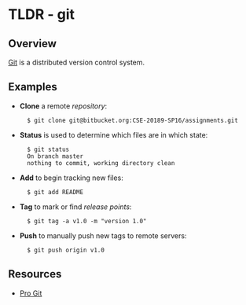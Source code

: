 TLDR - git
==========

Overview
--------

[Git] is a distributed version control system.

Examples
--------

- **Clone** a remote *repository*:

        $ git clone git@bitbucket.org:CSE-20189-SP16/assignments.git
        
- **Status** is used to determine which files are in which state:

        $ git status
        On branch master
        nothing to commit, working directory clean
        
- **Add** to begin tracking new files:
        
        $ git add README
        
- **Tag** to mark or find *release points*:

        $ git tag -a v1.0 -m "version 1.0"
        
- **Push** to manually push new tags to remote servers:

        $ git push origin v1.0

Resources
---------

- [Pro Git](https://git-scm.com/book/en/v2)

[git]: https://git-scm.com/
